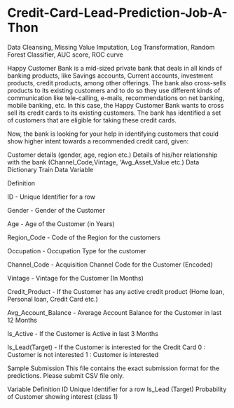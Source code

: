 # Credit-Card-Lead-Prediction-Job-A-Thon
Data Cleansing, Missing Value Imputation, Log Transformation, Random Forest Classifier, AUC score, ROC curve


Happy Customer Bank is a mid-sized private bank that deals in all kinds of banking products, like Savings accounts, Current accounts, investment products, credit products, among other offerings. The bank also cross-sells products to its existing customers and to do so they use different kinds of communication like tele-calling, e-mails, recommendations on net banking, mobile banking, etc. 
In this case, the Happy Customer Bank wants to cross sell its credit cards to its existing customers. The bank has identified a set of customers that are eligible for taking these credit cards.

Now, the bank is looking for your help in identifying customers that could show higher intent towards a recommended credit card, given:

Customer details (gender, age, region etc.)
Details of his/her relationship with the bank (Channel_Code,Vintage, 'Avg_Asset_Value etc.)
Data Dictionary
Train Data
Variable

Definition

ID - Unique Identifier for a row

Gender - Gender of the Customer

Age - Age of the Customer (in Years)

Region_Code - Code of the Region for the customers

Occupation - Occupation Type for the customer

Channel_Code - Acquisition Channel Code for the Customer  (Encoded)

Vintage - Vintage for the Customer (In Months)

Credit_Product - If the Customer has any active credit product (Home loan, Personal loan, Credit Card etc.)

Avg_Account_Balance - Average Account Balance for the Customer in last 12 Months

Is_Active - If the Customer is Active in last 3 Months

Is_Lead(Target) - If the Customer is interested for the Credit Card
                  0 : Customer is not interested
                  1 : Customer is interested



Sample Submission
This file contains the exact submission format for the predictions. Please submit CSV file only.

Variable	Definition
ID	Unique Identifier for a row
Is_Lead	(Target) Probability of Customer showing interest (class 1)

